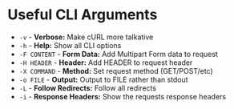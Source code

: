 # Useful CLI Arguments

* `-v` - __Verbose:__ Make cURL more talkative
* `-h` - __Help:__ Show all CLI options
* `-F CONTENT` - __Form Data:__ Add Multipart Form data to request
* `-H HEADER` - __Header:__ Add HEADER to request header
* `-X COMMAND` - __Method:__ Set request method (GET/POST/etc)
* `-o FILE` - __Output:__ Output to FILE rather than stdout
* `-L` - __Follow Redirects:__ Follow all redirects
* `-i` - __Response Headers:__ Show the requests response headers
